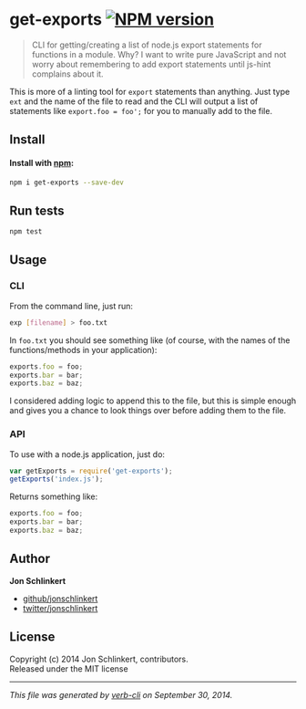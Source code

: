 # get-exports [![NPM version](https://badge.fury.io/js/get-exports.svg)](http://badge.fury.io/js/get-exports)


> CLI for getting/creating a list of node.js export statements for functions in a module. Why? I want to write pure JavaScript and not worry about remembering to add export statements until js-hint complains about it.

This is more of a linting tool for `export` statements than anything. Just type `ext` and the name of the file to read and the CLI will output a list of statements like `export.foo = foo';` for you to manually add to the file.

## Install
#### Install with [npm](npmjs.org):

```bash
npm i get-exports --save-dev
```

## Run tests

```bash
npm test
```

## Usage

### CLI

From the command line, just run:

```bash
exp [filename] > foo.txt
```
In `foo.txt` you should see something like (of course, with the names of the functions/methods in your application):

```js
exports.foo = foo;
exports.bar = bar;
exports.baz = baz;
```

I considered adding logic to append this to the file, but this is simple enough and gives you a chance to look things over before adding them to the file.


### API

To use with a node.js application, just do:

```js
var getExports = require('get-exports');
getExports('index.js');
```
Returns something like:

```js
exports.foo = foo;
exports.bar = bar;
exports.baz = baz;
```

## Author

**Jon Schlinkert**
 
+ [github/jonschlinkert](https://github.com/jonschlinkert)
+ [twitter/jonschlinkert](http://twitter.com/jonschlinkert) 

## License
Copyright (c) 2014 Jon Schlinkert, contributors.  
Released under the MIT license

***

_This file was generated by [verb-cli](https://github.com/assemble/verb-cli) on September 30, 2014._
